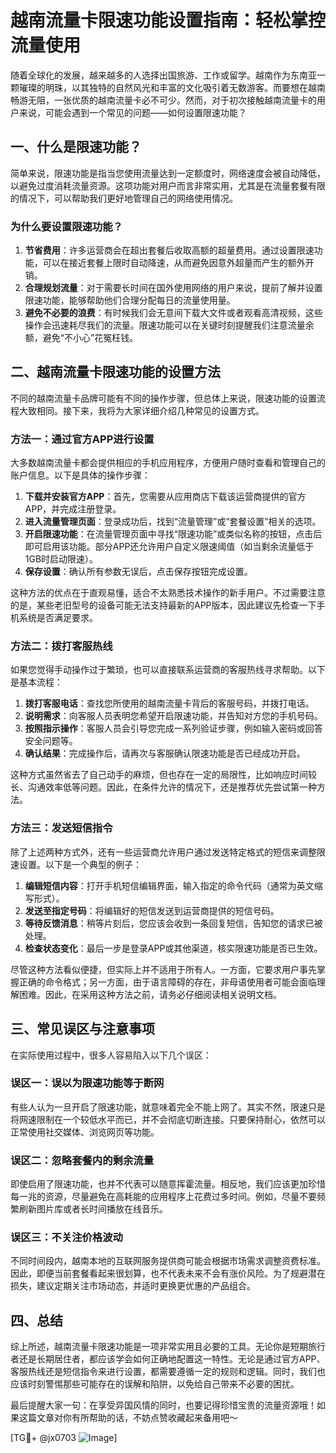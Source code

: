 # 越南流量卡限速功能设置指南：轻松掌控流量使用

随着全球化的发展，越来越多的人选择出国旅游、工作或留学。越南作为东南亚一颗璀璨的明珠，以其独特的自然风光和丰富的文化吸引着无数游客。而要想在越南畅游无阻，一张优质的越南流量卡必不可少。然而，对于初次接触越南流量卡的用户来说，可能会遇到一个常见的问题——如何设置限速功能？

## 一、什么是限速功能？

简单来说，限速功能是指当您使用流量达到一定额度时，网络速度会被自动降低，以避免过度消耗流量资源。这项功能对用户而言非常实用，尤其是在流量套餐有限的情况下，可以帮助我们更好地管理自己的网络使用情况。

### 为什么要设置限速功能？
1. **节省费用**：许多运营商会在超出套餐后收取高额的超量费用。通过设置限速功能，可以在接近套餐上限时自动降速，从而避免因意外超量而产生的额外开销。
2. **合理规划流量**：对于需要长时间在国外使用网络的用户来说，提前了解并设置限速功能，能够帮助他们合理分配每日的流量使用量。
3. **避免不必要的浪费**：有时候我们会无意间下载大文件或者观看高清视频，这些操作会迅速耗尽我们的流量。限速功能可以在关键时刻提醒我们注意流量余额，避免“不小心”花冤枉钱。

## 二、越南流量卡限速功能的设置方法

不同的越南流量卡品牌可能有不同的操作步骤，但总体上来说，限速功能的设置流程大致相同。接下来，我将为大家详细介绍几种常见的设置方式。

### 方法一：通过官方APP进行设置
大多数越南流量卡都会提供相应的手机应用程序，方便用户随时查看和管理自己的账户信息。以下是具体的操作步骤：

1. **下载并安装官方APP**：首先，您需要从应用商店下载该运营商提供的官方APP，并完成注册登录。
2. **进入流量管理页面**：登录成功后，找到“流量管理”或“套餐设置”相关的选项。
3. **开启限速功能**：在流量管理页面中寻找“限速功能”或类似名称的按钮，点击后即可启用该功能。部分APP还允许用户自定义限速阈值（如当剩余流量低于1GB时启动限速）。
4. **保存设置**：确认所有参数无误后，点击保存按钮完成设置。

这种方法的优点在于直观易懂，适合不太熟悉技术操作的新手用户。不过需要注意的是，某些老旧型号的设备可能无法支持最新的APP版本，因此建议先检查一下手机系统是否满足要求。

### 方法二：拨打客服热线
如果您觉得手动操作过于繁琐，也可以直接联系运营商的客服热线寻求帮助。以下是基本流程：

1. **拨打客服电话**：查找您所使用的越南流量卡背后的客服号码，并拨打电话。
2. **说明需求**：向客服人员表明您希望开启限速功能，并告知对方您的手机号码。
3. **按照指示操作**：客服人员会引导您完成一系列验证步骤，例如输入密码或回答安全问题等。
4. **确认结果**：完成操作后，请再次与客服确认限速功能是否已经成功开启。

这种方式虽然省去了自己动手的麻烦，但也存在一定的局限性，比如响应时间较长、沟通效率低等问题。因此，在条件允许的情况下，还是推荐优先尝试第一种方法。

### 方法三：发送短信指令
除了上述两种方式外，还有一些运营商允许用户通过发送特定格式的短信来调整限速设置。以下是一个典型的例子：

1. **编辑短信内容**：打开手机短信编辑界面，输入指定的命令代码（通常为英文缩写形式）。
2. **发送至指定号码**：将编辑好的短信发送到运营商提供的短信号码。
3. **等待反馈消息**：稍等片刻后，您应该会收到一条回复短信，告知您的请求已被处理。
4. **检查状态变化**：最后一步是登录APP或其他渠道，核实限速功能是否已生效。

尽管这种方法看似便捷，但实际上并不适用于所有人。一方面，它要求用户事先掌握正确的命令格式；另一方面，由于语言障碍的存在，非母语使用者可能会面临理解困难。因此，在采用这种方法之前，请务必仔细阅读相关说明文档。

## 三、常见误区与注意事项

在实际使用过程中，很多人容易陷入以下几个误区：

### 误区一：误以为限速功能等于断网
有些人认为一旦开启了限速功能，就意味着完全不能上网了。其实不然，限速只是将网速限制在一个较低水平而已，并不会彻底切断连接。只要保持耐心，依然可以正常使用社交媒体、浏览网页等功能。

### 误区二：忽略套餐内的剩余流量
即使启用了限速功能，也并不代表可以随意挥霍流量。相反地，我们应该更加珍惜每一兆的资源，尽量避免在高耗能的应用程序上花费过多时间。例如，尽量不要频繁刷新图片库或者长时间播放在线音乐。

### 误区三：不关注价格波动
不同时间段内，越南本地的互联网服务提供商可能会根据市场需求调整资费标准。因此，即便当前套餐看起来很划算，也不代表未来不会有涨价风险。为了规避潜在损失，建议定期关注市场动态，并适时更换更优惠的产品组合。

## 四、总结

综上所述，越南流量卡限速功能是一项非常实用且必要的工具。无论你是短期旅行者还是长期居住者，都应该学会如何正确地配置这一特性。无论是通过官方APP、客服热线还是短信指令来进行设置，都需要遵循一定的规则和逻辑。同时，我们也应该时刻警惕那些可能存在的误解和陷阱，以免给自己带来不必要的困扰。

最后提醒大家一句：在享受异国风情的同时，也要记得珍惜宝贵的流量资源哦！如果这篇文章对你有所帮助的话，不妨点赞收藏起来备用吧～

[TG💪+ @jx0703 ![Image](https://github.com/user-attachments/assets/dbca1d08-cadb-493c-b0ec-ad6f7a83f270)]